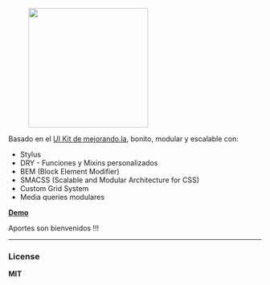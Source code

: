 <figure>
  <img src="https://static.platzi.com/static/website/v2/images/kitui/logo_kit.3755b39a81ce.png" width="238">
</figure>

<p>Basado en el <a href="https://mejorando.la/kit-ui">UI Kit de mejorando.la</a>, bonito, modular y escalable con:</p>

<ul>
  <li>Stylus</li>
  <li>DRY - Funciones y Mixins personalizados</li>
  <li>BEM (Block Element Modifier)</li>
  <li>SMACSS (Scalable and Modular Architecture for CSS)</li>
  <li>Custom Grid System</li>
  <li>Media queries modulares</li>
</ul>

<p><a href="http://imontalvomiguel.github.io/mejorandola_ui_kit/"><strong>Demo</strong></a></p>

<p>Aportes son bienvenidos !!!</p>

<hr>
<h3>License</h3>

<p><strong>MIT</strong></p>












